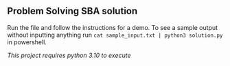 ## Problem Solving SBA solution
Run the file and follow the instructions for a demo. To see a sample output without inputting anything run `cat sample_input.txt | python3 solution.py` in powershell.

*This project requires python 3.10 to execute*